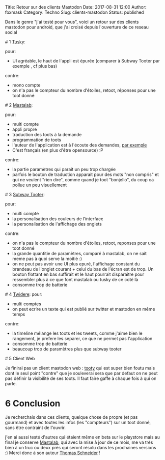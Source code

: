 Title: Retour sur des clients Mastodon
Date: 2017-08-31 12:00
Author: foxmask
Category: Techno
Slug: clients-mastodon
Status: published


Dans le genre "j'ai testé pour vous", voici un retour sur des clients mastodon pour android, que j'ai croisé depuis l'ouverture de ce reseau social



# 1 [Tusky](https://play.google.com/store/apps/details?id=com.keylesspalace.tusky):

pour:

* UI agréable, le haut de l'appli est épurée (comparer à Subway Tooter par exemple , cf plus bas)

contre:

* mono compte
* on n'a pas le compteur du nombre d'étoiles, retoot, réponses pour une toot donné


# 2 [Mastalab](https://play.google.com/store/apps/details?id=fr.gouv.etalab.mastodon):

pour:

* multi compte
* appli propre
* traduction des toots à la demande
* programmation de toots
* l'auteur de l'application est à l'écoute des demandes, [par exemple](https://mastodon.etalab.gouv.fr/@tschneider/755057)
* C'est français (en plus d'être opensource) :P 

contre:

* la partie paramètres qui parait un peu trop chargée
* parfois le bouton de traduction apparait pour des mots "non compris" et qui ne veulent "rien dire", comme quand je toot "bonjello", du coup ca pollue un peu visuellement


# 3 [Subway Tooter](https://play.google.com/store/apps/details?id=jp.juggler.subwaytooter):

pour:

* multi compte
* la personalisation des couleurs de l'interface
* la personalisation de l'affichage des onglets

contre:

* on n'a pas le compteur du nombre d'étoiles, retoot, reponses pour une toot donné
* la grande quantitie de paramètres, comparé à mastalab, on ne sait meme pas à quoi serve la moitié :)
* on ne peut pas avoir une UI plus epuré, l'affichage constant du brandeau de l'onglet courant + celui du bas de l'écran est de trop. Un bouton flottant en bas suffirait et le haut pourrait disparaitre pour ressembler plus à ce que font mastalab ou tusky de ce coté là
* consomme trop de batterie

# 4 [Twidere](https://play.google.com/store/apps/details?id=org.mariotaku.twidere):
pour:

* multi comptes
* on peut ecrire un texte qui est publié sur twitter et mastodon en même temps

contre:

* la timeline mélange les toots et les tweets, comme j'aime bien le rangement, je prefere les separer, ce que ne permet pas l'application
* consomme trop de batterie
* beaucoup trop de paramètres plus que subway tooter

# 5 Client Web

Je finirai pas un client mastodon web : [tooty](https://n1k0.github.io/tooty/) qui est super bien foutu mais dont le seul point "contre" que je souleverai sera que par defaut on ne peut pas définir la visibilité de ses toots. Il faut faire gaffe à chaque fois à qui on parle.

# 6 Conclusion

Je recherchais dans ces clients, quelque chose de propre (et pas gourmand) et avec toutes les infos (les "compteurs") sur un toot donné, sans être contraint de l'ouvrir.

j'en ai aussi testé d'autres qui étaient même en beta sur le playstore mais au final je conserve [Mastalab](https://bitbucket.org/tom79/mastodon_etalab/), qui avec la mise à jour de ce mois, me va très bien à un truc ou deux près qui seront résolu dans les prochaines versions :) Merci donc à son auteur [Thomas Schneider](https://mastodon.etalab.gouv.fr/@tschneider) !

